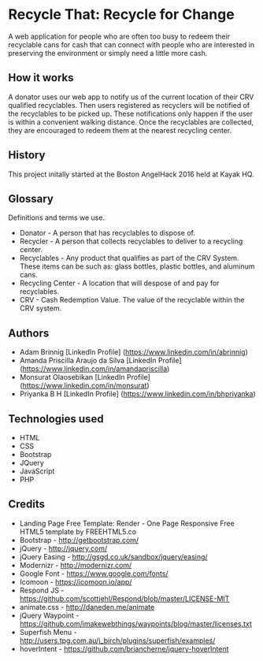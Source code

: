 # Recycle That: Recycle for Change
A web application for people who are often too busy to redeem their recyclable cans for cash that can connect with people who are interested in preserving the environment or simply need a little more cash. 

## How it works
A donator uses our web app to notify us of the current location of their CRV qualified recyclables.  Then users registered as recyclers will be notified of the recyclables to be picked up. These notifications only happen if the user is within a convenient walking distance. Once the recyclables are collected, they are encouraged to redeem them at the nearest recycling center.

## History
This project initally started at the Boston AngelHack 2016 held at Kayak HQ.

## Glossary
Definitions and terms we use.
* Donator - A person that has recyclables to dispose of.
* Recycler - A person that collects recyclables to deliver to a recycling center.
* Recyclables - Any product that qualifies as part of the CRV System.  These items can be such as: glass bottles, plastic bottles, and aluminum cans.
* Recycling Center - A location that will despose of and pay for recyclables.
* CRV - Cash Redemption Value. The value of the recyclable within the CRV system.

## Authors
* Adam Brinnig [LinkedIn Profile] (https://www.linkedin.com/in/abrinnig)
* Amanda Priscilla Araujo da Silva [LinkedIn Profile] (https://www.linkedin.com/in/amandapriscilla)
* Monsurat Olaosebikan [LinkedIn Profile] (https://www.linkedin.com/in/monsurat)
* Priyanka B H [LinkedIn Profile] (https://www.linkedin.com/in/bhpriyanka)

## Technologies used
* HTML
* CSS
* Bootstrap
* JQuery
* JavaScript
* PHP

## Credits
* Landing Page Free Template: Render - One Page Responsive Free HTML5 template by FREEHTML5.co
* Bootstrap - http://getbootstrap.com/
* jQuery - http://jquery.com/
* jQuery Easing - http://gsgd.co.uk/sandbox/jquery/easing/
* Modernizr - http://modernizr.com/
* Google Font - https://www.google.com/fonts/
* Icomoon - https://icomoon.io/app/
* Respond JS - https://github.com/scottjehl/Respond/blob/master/LICENSE-MIT
* animate.css - http://daneden.me/animate
* jQuery Waypoint - https://github.com/imakewebthings/waypoints/blog/master/licenses.txt
* Superfish Menu - http://users.tpg.com.au/j_birch/plugins/superfish/examples/
* hoverIntent - https://github.com/briancherne/jquery-hoverIntent
